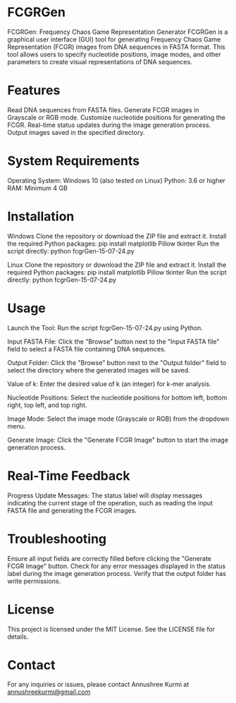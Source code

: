 # FCGRGen
FCGRGen: Frequency Chaos Game Representation Generator
FCGRGen is a graphical user interface (GUI) tool for generating Frequency Chaos Game Representation (FCGR) images from DNA sequences in FASTA format. This tool allows users to specify nucleotide positions, image modes, and other parameters to create visual representations of DNA sequences.
# Features
Read DNA sequences from FASTA files.
Generate FCGR images in Grayscale or RGB mode.
Customize nucleotide positions for generating the FCGR.
Real-time status updates during the image generation process.
Output images saved in the specified directory.
# System Requirements
Operating System: Windows 10 (also tested on Linux)
Python: 3.6 or higher
RAM: Minimum 4 GB
# Installation
Windows
Clone the repository or download the ZIP file and extract it.
Install the required Python packages:
pip install matplotlib Pillow tkinter
Run the script directly:
python fcgrGen-15-07-24.py

Linux
Clone the repository or download the ZIP file and extract it.
Install the required Python packages:
pip install matplotlib Pillow tkinter
Run the script directly:
python fcgrGen-15-07-24.py
# Usage
Launch the Tool: Run the script fcgrGen-15-07-24.py using Python.

Input FASTA File: Click the "Browse" button next to the "Input FASTA file" field to select a FASTA file containing DNA sequences.

Output Folder: Click the "Browse" button next to the "Output folder" field to select the directory where the generated images will be saved.

Value of k: Enter the desired value of k (an integer) for k-mer analysis.

Nucleotide Positions: Select the nucleotide positions for bottom left, bottom right, top left, and top right.

Image Mode: Select the image mode (Grayscale or RGB) from the dropdown menu.

Generate Image: Click the "Generate FCGR Image" button to start the image generation process.

# Real-Time Feedback
Progress Update Messages: The status label will display messages indicating the current stage of the operation, such as reading the input FASTA file and generating the FCGR images.

# Troubleshooting
Ensure all input fields are correctly filled before clicking the "Generate FCGR Image" button.
Check for any error messages displayed in the status label during the image generation process.
Verify that the output folder has write permissions.

# License
This project is licensed under the MIT License. See the LICENSE file for details.

# Contact
For any inquiries or issues, please contact Annushree Kurmi at annushreekurmi@gmail.com
